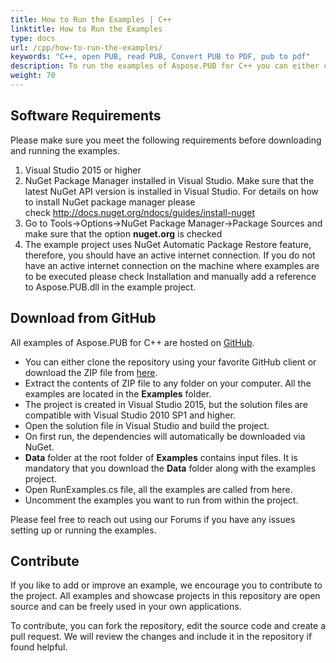 ```yaml
---
title: How to Run the Examples | C++
linktitle: How to Run the Examples
type: docs
url: /cpp/how-to-run-the-examples/
keywords: "C++, open PUB, read PUB, Convert PUB to PDF, pub to pdf"
description: To run the examples of Aspose.PUB for C++ you can either clone the repository using your favorite Github client or download the ZIP file.
weight: 70
---
```


## **Software Requirements**
Please make sure you meet the following requirements before downloading and running the examples.

1. Visual Studio 2015 or higher
1. NuGet Package Manager installed in Visual Studio. Make sure that the latest NuGet API version is installed in Visual Studio. For details on how to install NuGet package manager please check <http://docs.nuget.org/ndocs/guides/install-nuget>
1. Go to Tools->Options->NuGet Package Manager->Package Sources and make sure that the option **nuget.org** is checked
1. The example project uses NuGet Automatic Package Restore feature, therefore, you should have an active internet connection. If you do not have an active internet connection on the machine where examples are to be executed please check Installation and manually add a reference to Aspose.PUB.dll in the example project.
## **Download from GitHub**
All examples of Aspose.PUB for C++ are hosted on [GitHub](https://github.com/aspose-pub/Aspose.PUB-for-C).

- You can either clone the repository using your favorite GitHub client or download the ZIP file from [here](https://github.com/aspose-pub/Aspose.PUB-for-C/archive/master.zip).
- Extract the contents of ZIP file to any folder on your computer. All the examples are located in the **Examples** folder.
- The project is created in Visual Studio 2015, but the solution files are compatible with Visual Studio 2010 SP1 and higher.
- Open the solution file in Visual Studio and build the project.
- On first run, the dependencies will automatically be downloaded via NuGet.
- **Data** folder at the root folder of **Examples** contains input files. It is mandatory that you download the **Data** folder along with the examples project.
- Open RunExamples.cs file, all the examples are called from here.
- Uncomment the examples you want to run from within the project.

Please feel free to reach out using our Forums if you have any issues setting up or running the examples.
## **Contribute**
If you like to add or improve an example, we encourage you to contribute to the project. All examples and showcase projects in this repository are open source and can be freely used in your own applications.

To contribute, you can fork the repository, edit the source code and create a pull request. We will review the changes and include it in the repository if found helpful.
